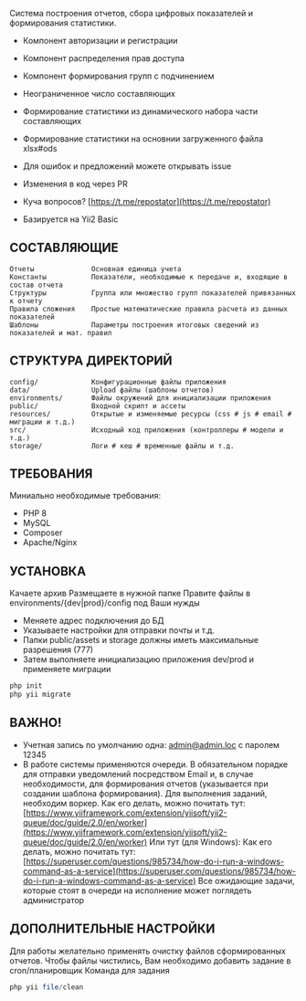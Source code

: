 Система построения отчетов, сбора цифровых показателей и формирования статистики.
- Компонент авторизации и регистрации
- Компонент распределения прав доступа
- Компонент формирования групп с подчинением
- Неограниченное число составляющих
- Формирование статистики из динамического набора части составляющих
- Формирование статистики на основнии загруженного файла xlsx#ods



- Для ошибок и предложений можете открывать issue
- Изменения в код через PR
- Куча вопросов? [https://t.me/repostator](https://t.me/repostator)
- Базируется на Yii2 Basic

СОСТАВЛЯЮЩИЕ
-------------------
    Отчеты              Основная единица учета
    Константы           Показатели, необходимые к передаче и, входящие в состав отчета
    Структуры           Группа или множество групп показателей привязанных к отчету
    Правила сложения    Простые математические правила расчета из данных показателей 
    Шаблоны             Параметры построения итоговых сведений из показателей и мат. правил

СТРУКТУРА ДИРЕКТОРИЙ
-------------------
    config/             Конфигурационные файлы приложения
    data/               Upload файлы (шаблоны отчетов)
    environments/       Файлы окружений для инициализации приложения
    public/             Входной скрипт и ассеты
    resources/          Открытые и изменяемые ресурсы (css # js # email # миграции и т.д.)
    src/                Исходный код приложения (контроллеры # модели и т.д.)
    storage/            Логи # кеш # временные файлы и т.д.

ТРЕБОВАНИЯ
------------
Миниально необходимые требования: 
- PHP 8
- MySQL
- Composer
- Apache/Nginx


УСТАНОВКА
------------
Качаете архив
Размещаете в нужной папке
Правите файлы в environments/{dev|prod}/config под Ваши нужды
- Меняете адрес подключения до БД
- Указываете настройки для отправки почты и т.д.
- Папки public/assets и storage должны иметь максимальные разрешения (777)
- Затем выполняете инициализацию приложения dev/prod и применяете миграции
```php
php init
php yii migrate
```


ВАЖНО!
------------
- Учетная запись по умолчанию одна: admin@admin.loc с паролем 12345
- В работе системы применяются очереди. В обязательном порядке для отправки уведомлений 
посредством Email и, в случае необходимости, для формирования отчетов (указывается при 
создании шаблона формирования). Для выполнения заданий, необходим воркер.
Как его делать, можно почитать тут: [https://www.yiiframework.com/extension/yiisoft/yii2-queue/doc/guide/2.0/en/worker](https://www.yiiframework.com/extension/yiisoft/yii2-queue/doc/guide/2.0/en/worker)
Или тут (для Windows): Как его делать, можно почитать тут: [https://superuser.com/questions/985734/how-do-i-run-a-windows-command-as-a-service](https://superuser.com/questions/985734/how-do-i-run-a-windows-command-as-a-service)
Все ожидающие задачи, которые стоят в очереди на исполнение может поглядеть администратор


ДОПОЛНИТЕЛЬНЫЕ НАСТРОЙКИ
------------
Для работы желательно применять очистку файлов сформированных отчетов.
Чтобы файлы чистились, Вам необходимо добавить задание в cron/планировщик
Команда для задания
```php
php yii file/clean
```
